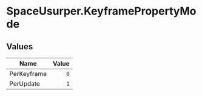 # SpaceUsurper.KeyframePropertyMode
## Values
| Name | Value |
| ---- | ----: |
| PerKeyframe | `0` |
| PerUpdate | `1` |
